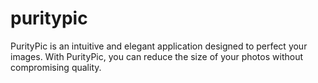 # puritypic
PurityPic is an intuitive and elegant application designed to perfect your images. With PurityPic, you can reduce the size of your photos without compromising quality.
